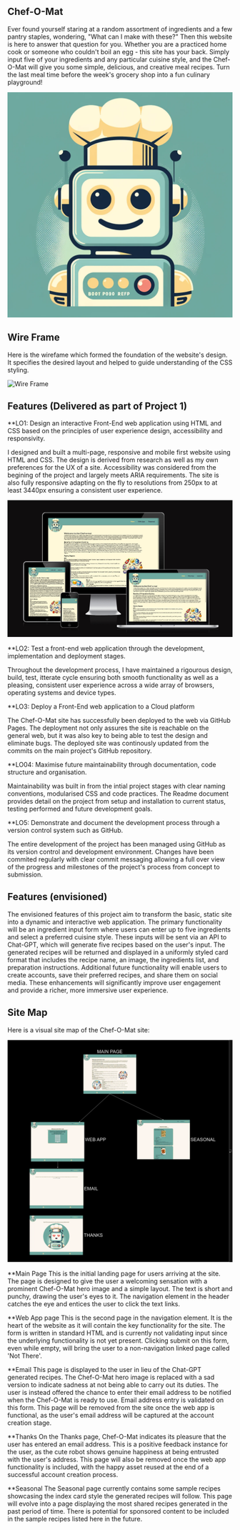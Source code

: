 ## Chef-O-Mat

Ever found yourself staring at a random assortment of ingredients and a few pantry staples, wondering, "What can I make with these?" Then this website is here to answer that question for you. 
Whether you are a practiced home cook or someone who couldn't boil an egg - this site has your back. Simply input five of your ingredients and any particular cuisine style, and the Chef-O-Mat will give you some simple, delicious, and creative meal recipes.
Turn the last meal time before the week's grocery shop into a fun culinary playground!

![Chef-O-Mat](assets/images/chef0mat.webp)

## Wire Frame

Here is the wirefame which formed the foundation of the website's design. It specifies the desired layout and helped to guide understanding of the CSS styling.

![Wire Frame](assets/readme_images/wire_frame.png)


## Features (Delivered as part of Project 1)
**LO1: Design an interactive Front-End web application using HTML and CSS based on the principles of user experience design, accessibility and responsivity.

I designed and built a multi-page, responsive and mobile first website using HTML and CSS. The design is derived from research as well as my own preferences for the UX of a site. Accessibility was considered from the begining of the project and largely meets ARIA requirements. The site is also fully responsive adapting on the fly to resolutions from 250px to at least 3440px ensuring a consistent user experience.

![Responsive Mockup](assets/readme_images/amiresponsive.png)

**LO2: Test a front-end web application through the development, implementation and deployment stages.

Throughout the development process, I have maintained a rigourous design, build, test, itterate cycle ensuring both smooth functionality as well as a pleasing, consistent user experience across a wide array of browsers, operating systems and device types. 

**LO3: Deploy a Front-End web application to a Cloud platform

The Chef-O-Mat site has successfully been deployed to the web via GitHub Pages. The deployment not only assures the site is reachable on the general web, but it was also key to being able to test the design and eliminate bugs. The deployed site was continously updated from the commits on the main project's GitHub repository.

**LO04: Maximise future maintainability through documentation, code structure and organisation.

Maintainability was built in from the intial project stages with clear naming conventions, modularised CSS and code practices. The Readme document provides detail on the project from setup and installation to current status, testing performed and future development goals.

**LO5: Demonstrate and document the development process through a version control system such as GitHub.

The entire development of the project has been managed using GitHub as its version control and development environment. Changes have been commited regularly with clear commit messaging allowing a full over view of the progress and milestones of the project's process from concept to submission. 


## Features (envisioned)

The envisioned features of this project aim to transform the basic, static site  into a dynamic and interactive web application. The primary functionality will be an ingredient input form where users can enter up to five ingredients and select a preferred cuisine style. These inputs will be sent via an API to Chat-GPT, which will generate five recipes based on the user's input. The generated recipes will be returned and displayed in a uniformly styled card format that includes the recipe name, an image, the ingredients list, and preparation instructions. Additional future functionality will enable users to create accounts, save their preferred recipes, and share them on social media. These enhancements will significantly improve user engagement and provide a richer, more immersive user experience.

## Site Map
Here is a visual site map of the Chef-O-Mat site:

![Site Map](assets/readme_images/site_map.webp)

**Main Page
This is the initial landing page for users arriving at the site. The page is designed to give the user a welcoming sensation with a prominent Chef-O-Mat hero image and a simple layout. The text is short and punchy, drawing the user's eyes to it. The navigation element in the header catches the eye and entices the user to click the text links.

**Web App page
This is the second page in the navigation element. It is the heart of the website as it will contain the key functionality for the site. The form is written in standard HTML and is currently not validating input since the underlying functionality is not yet present. Clicking submit on this form, even while empty, will bring the user to a non-navigation linked page called 'Not There'.

**Email
This page is displayed to the user in lieu of the Chat-GPT generated recipes. The Chef-O-Mat hero image is replaced with a sad version to indicate sadness at not being able to carry out its duties. The user is instead offered the chance to enter their email address to be notified when the Chef-O-Mat is ready to use. Email address entry is validated on this form. This page will be removed from the site once the web app is functional, as the user's email address will be captured at the account creation stage.


**Thanks
On the Thanks page, Chef-O-Mat indicates its pleasure that the user has entered an email address. This is a positive feedback instance for the user, as the cute robot shows genuine happiness at being entrusted with the user's address. This page will also be removed once the web app functionality is included, with the happy asset reused at the end of a successful account creation process.

**Seasonal 
The Seasonal page currently contains some sample recipes showcasing the index card style the generated recipes will follow. This page will evolve into a page displaying the most shared recipes generated in the past period of time. There is potential for sponsored content to be included in the sample recipes listed here in the future.
